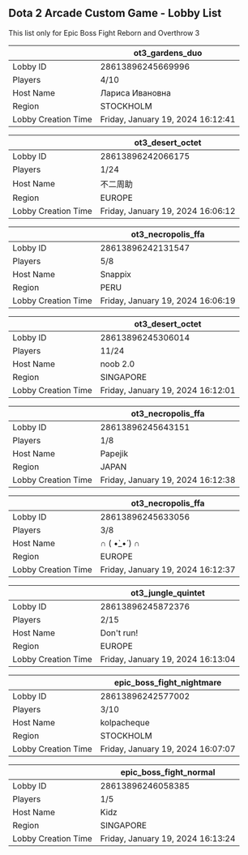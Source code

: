 ## Dota 2 Arcade Custom Game - Lobby List

This list only for Epic Boss Fight Reborn and Overthrow 3

|  | ot3_gardens_duo |
| ------ | ------ |
| Lobby ID | 28613896245669996 |
| Players | 4/10 |
| Host Name | Лариса Ивановна |
| Region | STOCKHOLM |
| Lobby Creation Time | Friday, January 19, 2024 16:12:41 |


|  | ot3_desert_octet |
| ------ | ------ |
| Lobby ID | 28613896242066175 |
| Players | 1/24 |
| Host Name | 不二周助 |
| Region | EUROPE |
| Lobby Creation Time | Friday, January 19, 2024 16:06:12 |


|  | ot3_necropolis_ffa |
| ------ | ------ |
| Lobby ID | 28613896242131547 |
| Players | 5/8 |
| Host Name | Snappix |
| Region | PERU |
| Lobby Creation Time | Friday, January 19, 2024 16:06:19 |


|  | ot3_desert_octet |
| ------ | ------ |
| Lobby ID | 28613896245306014 |
| Players | 11/24 |
| Host Name | noob 2.0 |
| Region | SINGAPORE |
| Lobby Creation Time | Friday, January 19, 2024 16:12:01 |


|  | ot3_necropolis_ffa |
| ------ | ------ |
| Lobby ID | 28613896245643151 |
| Players | 1/8 |
| Host Name | Papejik |
| Region | JAPAN |
| Lobby Creation Time | Friday, January 19, 2024 16:12:38 |


|  | ot3_necropolis_ffa |
| ------ | ------ |
| Lobby ID | 28613896245633056 |
| Players | 3/8 |
| Host Name | ∩ ( •̀_•́ ) ∩ |
| Region | EUROPE |
| Lobby Creation Time | Friday, January 19, 2024 16:12:37 |


|  | ot3_jungle_quintet |
| ------ | ------ |
| Lobby ID | 28613896245872376 |
| Players | 2/15 |
| Host Name | Don't run! |
| Region | EUROPE |
| Lobby Creation Time | Friday, January 19, 2024 16:13:04 |


|  | epic_boss_fight_nightmare |
| ------ | ------ |
| Lobby ID | 28613896242577002 |
| Players | 3/10 |
| Host Name | kolpacheque |
| Region | STOCKHOLM |
| Lobby Creation Time | Friday, January 19, 2024 16:07:07 |


|  | epic_boss_fight_normal |
| ------ | ------ |
| Lobby ID | 28613896246058385 |
| Players | 1/5 |
| Host Name | Kidz |
| Region | SINGAPORE |
| Lobby Creation Time | Friday, January 19, 2024 16:13:24 |


